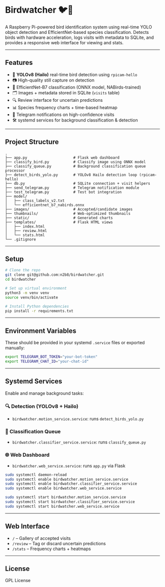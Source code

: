 # Birdwatcher 🐦📸

A Raspberry Pi-powered bird identification system using real-time YOLO object detection and EfficientNet-based species classification. Detects birds with hardware acceleration, logs visits with metadata to SQLite, and provides a responsive web interface for viewing and stats.

---

## Features

- 🦾 **YOLOv8 (Hailo)** real-time bird detection using `rpicam-hello`
- 📷 High-quality still capture on detection
- 🧠 EfficientNet-B7 classification (ONNX model, NABirds-trained)
- 🗂️ Images + metadata stored in SQLite (`visits` table)
- 🔍 Review interface for uncertain predictions
- 📊 Species frequency charts + time-based heatmap
- 📡 Telegram notifications on high-confidence visits
- 🛠️ systemd services for background classification & detection

---

## Project Structure

```
.
├── app.py                     # Flask web dashboard
├── classify_bird.py           # Classify image using ONNX model
├── classify_queue.py          # Background classification queue processor
├── detect_birds_yolo.py       # YOLOv8 Hailo detection loop (rpicam-hello)
├── db.py                      # SQLite connection + visit helpers
├── send_telegram.py           # Telegram notification module
├── test_telegram.py           # Test bot integration
├── model/
│   ├── class_labels_v2.txt
│   └── efficientnet_b7_nabirds.onnx
├── images/                    # Accepted/candidate images
├── thumbnails/                # Web-optimized thumbnails
├── static/                    # Generated charts
├── templates/                 # Flask HTML views
│   ├── index.html
│   ├── review.html
│   └── stats.html
└── .gitignore
```

---

## Setup

```bash
# Clone the repo
git clone git@github.com:n2b8/birdwatcher.git
cd birdwatcher

# Set up virtual environment
python3 -m venv venv
source venv/bin/activate

# Install Python dependencies
pip install -r requirements.txt
```

---

## Environment Variables

These should be provided in your systemd `.service` files or exported manually:

```bash
export TELEGRAM_BOT_TOKEN="your-bot-token"
export TELEGRAM_CHAT_ID="your-chat-id"
```

---

## Systemd Services

Enable and manage background tasks:

### 🔍 Detection (YOLOv8 + Hailo)

- `birdwatcher.motion_service.service`: runs `detect_birds_yolo.py`

### 🧠 Classification Queue

- `birdwatcher.classifier_service.service`: runs `classify_queue.py`

### 🌐 Web Dashboard

- `birdwatcher.web_service.service`: runs `app.py` via Flask

```bash
sudo systemctl daemon-reload
sudo systemctl enable birdwatcher.motion_service.service
sudo systemctl enable birdwatcher.classifier_service.service
sudo systemctl enable birdwatcher.web_service.service

sudo systemctl start birdwatcher.motion_service.service
sudo systemctl start birdwatcher.classifier_service.service
sudo systemctl start birdwatcher.web_service.service
```

---

## Web Interface

- `/` – Gallery of accepted visits
- `/review` – Tag or discard uncertain predictions
- `/stats` – Frequency charts + heatmaps

---

## License

GPL License